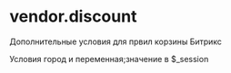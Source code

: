 # vendor.discount
Дополнительные условия для првил корзины Битрикс


Условия город и переменная;значение в $_session
